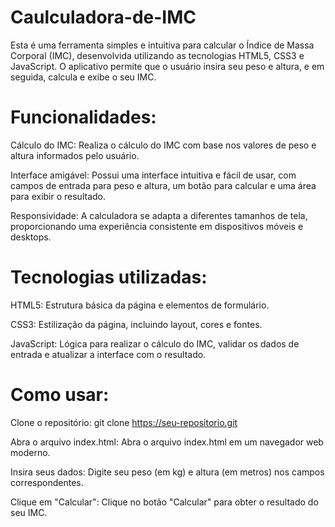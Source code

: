 # Caulculadora-de-IMC
Esta é uma ferramenta simples e intuitiva para calcular o Índice de Massa Corporal (IMC), desenvolvida utilizando as tecnologias HTML5, CSS3 e JavaScript. O aplicativo permite que o usuário insira seu peso e altura, e em seguida, calcula e exibe o seu IMC.

# Funcionalidades:

 Cálculo do IMC:
 Realiza o cálculo do IMC com base nos valores de peso e altura informados pelo usuário.
 
 Interface amigável:
 Possui uma interface intuitiva e fácil de usar, com campos de entrada para peso e altura, um botão para calcular e uma área para exibir o resultado.
 
 Responsividade:
 A calculadora se adapta a diferentes tamanhos de tela, proporcionando uma experiência consistente em dispositivos móveis e desktops.
    
# Tecnologias utilizadas:

HTML5: Estrutura básica da página e elementos de formulário.

CSS3: Estilização da página, incluindo layout, cores e fontes.

JavaScript: Lógica para realizar o cálculo do IMC, validar os dados de entrada e atualizar a interface com o resultado.

# Como usar:

Clone o repositório:
git clone https://seu-repositorio.git

Abra o arquivo index.html:
Abra o arquivo index.html em um navegador web moderno.

Insira seus dados:
Digite seu peso (em kg) e altura (em metros) nos campos correspondentes.

Clique em "Calcular":
Clique no botão "Calcular" para obter o resultado do seu IMC.


